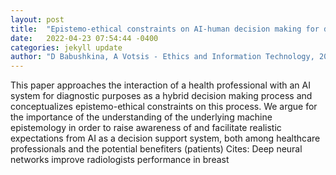 ```yaml
---
layout: post
title:  "Epistemo-ethical constraints on AI-human decision making for diagnostic purposes"
date:   2022-04-23 07:54:44 -0400
categories: jekyll update
author: "D Babushkina, A Votsis - Ethics and Information Technology, 2022"
---
```

This paper approaches the interaction of a health professional with an AI system for diagnostic purposes as a hybrid decision making process and conceptualizes epistemo-ethical constraints on this process. We argue for the importance of the understanding of the underlying machine epistemology in order to raise awareness of and facilitate realistic expectations from AI as a decision support system, both among healthcare professionals and the potential benefiters (patients) Cites: Deep neural networks improve radiologists performance in breast